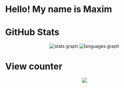 # Hello! My name is Maxim

# GitHub Stats
<div align="center">
  <img src="https://github-readme-stats.vercel.app/api?username=mxnv03&hide_title=false&hide_rank=false&show_icons=true&include_all_commits=true&count_private=true&disable_animations=false&theme=github_dark&locale=en&hide_border=false&order=1" alt="stats graph"  />
  <img src="https://github-readme-stats.vercel.app/api/top-langs?username=mxnv03&locale=en&hide_title=false&layout=compact&card_width=320&langs_count=5&theme=github_dark&hide_border=false&order=2" alt="languages graph"  />
</div>

# View counter

<div align="center">
  <img src="https://profile-counter.glitch.me/mxnv03/count.svg?"  />
</div>

###

